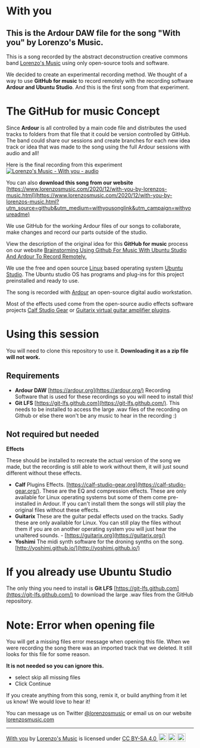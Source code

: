 # With you
## This is the Ardour DAW file for the song "With you" by Lorenzo's Music.

This is a song recorded by the abstract deconstruction creative commons band [Lorenzo's Music](https://www.lorenzosmusic.com/?utm_source=github&utm_medium=bandlink&utm_campaign=withyoureadme) using only open-source tools and software.

We decided to create an experimental recording method. We thought of a way to use **GitHub for music** to record remotely with the recording software **Ardour and Ubuntu Studio**. And this is the first song from that experiment.

# The GitHub for music Concept
Since **Ardour** is all controlled by a main code file and distributes the used tracks to folders from that file that it could be version controlled by GitHub. The band could share our sessions and create branches for each new idea track or idea that was made to the song using the full Ardour sessions with audio and all!

Here is the final recording from this experiment
[![Lorenzo's Music - With you - audio](https://img.youtube.com/vi/LNlU8ZII-BQ/0.jpg)]([https://www.youtube.com/watch?v=LNlU8ZII-BQ](https://www.lorenzosmusic.com/2020/12/with-you-by-lorenzos-music.html?utm_source=github&utm_medium=withyousonglink&utm_campaign=withyoureadme))

You can also **download this song from our website**
[https://www.lorenzosmusic.com/2020/12/with-you-by-lorenzos-music.html](https://www.lorenzosmusic.com/2020/12/with-you-by-lorenzos-music.html?utm_source=github&utm_medium=withyousonglink&utm_campaign=withyoureadme)

We use GitHub for the working Ardour files of our songs to collaborate, make changes and record our parts outside of the studio.

View the description of the original idea for this **GitHub for music** process on our website [Brainstorming Using Github For Music With Ubuntu Studio And Ardour To Record Remotely.](https://www.lorenzosmusic.com/2020/11/brainstorming-using-github-for-music.html?utm_source=github&utm_medium=articlelink&utm_campaign=withyoureadme)

We use the free and open source [Linux](https://www.linux.org/) based operating system [Ubuntu Studio](https://ubuntustudio.org/). The Ubuntu studio OS has programs and plug-ins for this project preinstalled and ready to use.

The song is recorded with [Ardour](https://ardour.org/) an open-source digital audio workstation.

Most of the effects used come from the open-source audio effects software projects [Calf Studio Gear](https://calf-studio-gear.org/) or [Guitarix virtual guitar amplifier plugins](https://guitarix.org/).

# Using this session
You will need to clone this repository to use it. **Downloading it as a zip file will not work.**

## Requirements
* **Ardour DAW** [https://ardour.org](https://ardour.org/) Recording Software that is used for these recordings so you will need to install this!
* **Git LFS** [https://git-lfs.github.com](https://git-lfs.github.com/). This needs to be installed to access the large .wav files of the recording on Github or else there won't be any music to hear in the recording :)

## Not required but needed
**Effects**

These should be installed to recreate the actual version of the song we made, but the recording is still able to work without them, it will just sound different without these effects.
* **Calf** Plugins Effects. [https://calf-studio-gear.org](https://calf-studio-gear.org/). These are the EQ and compression effects. These are only available for Linux operating systems but some of them come pre-installed in Ardour. If you can't install them the songs will still play the original files without these effects.
* **Guitarix** These are the guitar pedal effects used on the tracks. Sadly these are only available for Linux. You can still play the files without them if you are on another operating system you will just hear the unaltered sounds. - [https://guitarix.org](https://guitarix.org/)
* **Yoshimi** The midi synth software for the droning synths on the song. [http://yoshimi.github.io/](http://yoshimi.github.io/)

# If you already use Ubuntu Studio
The only thing you need to install is  **Git LFS** [https://git-lfs.github.com](https://git-lfs.github.com/) to download the large .wav files from the GitHub repository.

# Note: Error when opening file
You will get a missing files error message when opening this file. When we were recording the song there was an imported track that we deleted. It still looks for this file for some reason.

**It is not needed so you can ignore this.**
* select skip all missing files
* Click Continue

If you create anything from this song, remix it, or build anything from it let us know! We would love to hear it!

You can message us on Twitter [@lorenzosmusic](https://twitter.com/lorenzosmusic) or email us on our website [lorenzosmusic.com](https://www.lorenzosmusic.com/p/contact.html?utm_source=github&utm_medium=contactlink&utm_campaign=withyoureadme)

---
<p xmlns:dct="http://purl.org/dc/terms/" xmlns:cc="http://creativecommons.org/ns#"><a rel="cc:attributionURL" property="dct:title" href="https://www.lorenzosmusic.com/2020/12/with-you-by-lorenzos-music.html?utm_source=github&utm_medium=ccsonglink&utm_campaign=withyoureadme">With you</a> by <a rel="cc:attributionURL dct:creator" property="cc:attributionName" href="https://www.lorenzosmusic.com/?utm_source=github&utm_medium=ccbandlink&utm_campaign=withyoureadme">Lorenzo's Music</a> is licensed under <a rel="license" href="https://creativecommons.org/licenses/by-sa/4.0?ref=chooser-v1" target="_blank" rel="license noopener noreferrer" style="display:inline-block;">CC BY-SA 4.0 <img style="height:22px!important;width:22px!important;margin-left:3px;vertical-align:text-bottom;" src="https://mirrors.creativecommons.org/presskit/icons/cc.svg?ref=chooser-v1"><img style="height:22px!important;width:22px!important;margin-left:3px;vertical-align:text-bottom;" src="https://mirrors.creativecommons.org/presskit/icons/by.svg?ref=chooser-v1"><img style="height:22px!important;width:22px!important;margin-left:3px;vertical-align:text-bottom;" src="https://mirrors.creativecommons.org/presskit/icons/sa.svg?ref=chooser-v1"></a></p>
